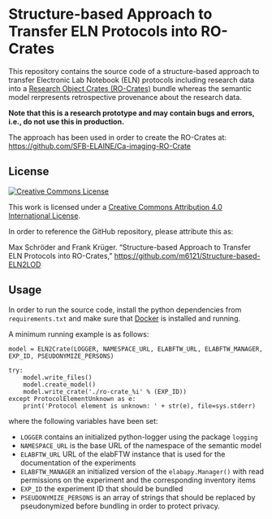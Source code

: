# Structure-based Approach to Transfer ELN Protocols into RO-Crates

This repository contains the source code of a structure-based approach to transfer Electronic Lab Notebook (ELN) protocols including research data into a [Research Object Crates (RO-Crates)](https://w3id.org/ro/crate/1.1) bundle whereas the semantic model rerpresents retrospective provenance about the research data.

**Note that this is a research prototype and may contain bugs and errors, i.e., do not use this in production.**

The approach has been used in order to create the RO-Crates at: https://github.com/SFB-ELAINE/Ca-imaging-RO-Crate

## License

[![Creative Commons License](https://i.creativecommons.org/l/by/4.0/88x31.png)](http://creativecommons.org/licenses/by/4.0/)

This work is licensed under a [Creative Commons Attribution 4.0 International License](http://creativecommons.org/licenses/by/4.0/).

In order to reference the GitHub repository, please attribute this as:

Max Schröder and Frank Krüger. “Structure-based Approach to Transfer ELN Protocols into RO-Crates,” https://github.com/m6121/Structure-based-ELN2LOD

## Usage

In order to run the source code, install the python dependencies from `requirements.txt` and make sure that [Docker](https://www.docker.com/) is installed and running.

A minimum running example is as follows:

```python3
model = ELN2Crate(LOGGER, NAMESPACE_URL, ELABFTW_URL, ELABFTW_MANAGER, EXP_ID, PSEUDONYMIZE_PERSONS)

try:
    model.write_files()
    model.create_model()
    model.write_crate('./ro-crate_%i' % (EXP_ID))
except ProtocolElementUnknown as e:
    print('Protocol element is unknown: ' + str(e), file=sys.stderr)
```

where the following variables have been set:

* `LOGGER` contains an initialized python-logger using the package `logging`
* `NAMESPACE_URL` is the base URL of the namespace of the semantic model
* `ELABFTW_URL` URL of the elabFTW instance that is used for the documentation of the experiments
* `ELABFTW_MANAGER` an initialized version of the `elabapy.Manager()` with read permissions on the experiment and the corresponding inventory items
* `EXP_ID` the experiment ID that should be bundled
* `PSEUDONYMIZE_PERSONS` is an array of strings that should be replaced by pseudonymized before bundling in order to protect privacy.